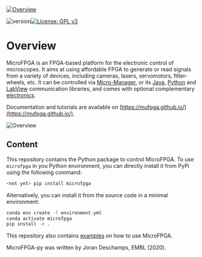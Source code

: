 <a href="https://mufpga.github.io/"><img src="https://raw.githubusercontent.com/mufpga/mufpga.github.io/main/img/logo_title.png" alt="Overview"/>

</a>

![version](https://img.shields.io/badge/version-3.1.0-blue)[![License: GPL v3](https://img.shields.io/badge/License-GPLv3-blue.svg)](https://www.gnu.org/licenses/gpl-3.0)



# Overview

MicroFPGA is an FPGA-based platform for the electronic control of microscopes. It aims at using affordable FPGA to generate or read signals from a variety of devices, including cameras, lasers, servomotors, filter-wheels, etc. It can be controlled via [Micro-Manager](https://micro-manager.org/MicroFPGA), or its [Java](https://github.com/mufpga/MicroFPGA-java), [Python](https://github.com/mufpga/MicroFPGA-py) and [LabView](https://github.com/mufpga/MicroFPGA-labview) communication libraries, and comes with optional complementary [electronics](https://github.com/mufpga/MicroFPGA-electronics).

Documentation and tutorials are available on [https://mufpga.github.io/](https://mufpga.github.io/).



<img src="https://raw.githubusercontent.com/mufpga/mufpga.github.io/main/img/figs/G_overview.png" alt="Overview"/>

## Content

This repository contains the Python package to control MicroFPGA. To use `microfpga` in you Python environment, you can directly install it from PyPi using the following command:

```bash
<not yet> pip install microfpga
```

Alternatively, you can install it from the source code in a minimal environment:

``` bash
conda env create -f environment.yml
conda activate microfpga
pip install -e .
```

This repository also contains [examples](https://github.com/mufpga/MicroFPGA-py/tree/main/examples) on how to use MicroFPGA.

<!---

## Cite us

Deschamps J, Kieser C, Hoess P, Deguchi T and Ries J, 

--->

MicroFPGA-py was written by Joran Deschamps, EMBL (2020).

